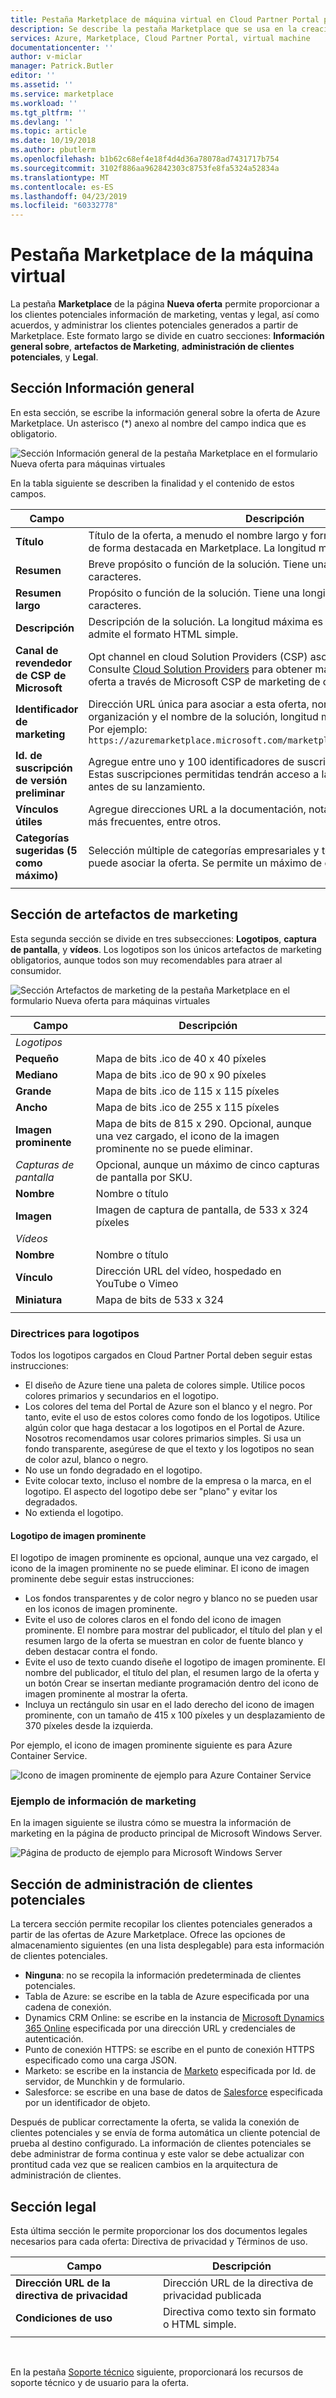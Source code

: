 ```yaml
---
title: Pestaña Marketplace de máquina virtual en Cloud Partner Portal para Azure | Microsoft Docs
description: Se describe la pestaña Marketplace que se usa en la creación de una oferta de máquina virtual de Azure Marketplace.
services: Azure, Marketplace, Cloud Partner Portal, virtual machine
documentationcenter: ''
author: v-miclar
manager: Patrick.Butler
editor: ''
ms.assetid: ''
ms.service: marketplace
ms.workload: ''
ms.tgt_pltfrm: ''
ms.devlang: ''
ms.topic: article
ms.date: 10/19/2018
ms.author: pbutlerm
ms.openlocfilehash: b1b62c68ef4e18f4d4d36a78078ad7431717b754
ms.sourcegitcommit: 3102f886aa962842303c8753fe8fa5324a52834a
ms.translationtype: MT
ms.contentlocale: es-ES
ms.lasthandoff: 04/23/2019
ms.locfileid: "60332778"
---
```

# <a name="virtual-machine-marketplace-tab"></a>Pestaña Marketplace de la máquina virtual

La pestaña **Marketplace** de la página **Nueva oferta** permite proporcionar a los clientes potenciales información de marketing, ventas y legal, así como acuerdos, y administrar los clientes potenciales generados a partir de Marketplace. Este formato largo se divide en cuatro secciones: **Información general sobre**, **artefactos de Marketing**, **administración de clientes potenciales**, y **Legal**. 

## <a name="overview-section"></a>Sección Información general
En esta sección, se escribe la información general sobre la oferta de Azure Marketplace.  Un asterisco (*) anexo al nombre del campo indica que es obligatorio.

![Sección Información general de la pestaña Marketplace en el formulario Nueva oferta para máquinas virtuales](./media/publishvm_008.png)

En la tabla siguiente se describen la finalidad y el contenido de estos campos.

|  **Campo**                |     **Descripción**                                                          |
|  ---------                |     ---------------                                                          |
| **Título**                 | Título de la oferta, a menudo el nombre largo y formal. Este título se mostrará de forma destacada en Marketplace.  La longitud máxima es de 50 caracteres. |
| **Resumen**               | Breve propósito o función de la solución.  Tiene una longitud máxima de 100 caracteres. |
| **Resumen largo**          | Propósito o función de la solución.  Tiene una longitud máxima de 256 caracteres. |
| **Descripción**           | Descripción de la solución.  La longitud máxima es de 3000 caracteres y admite el formato HTML simple. |
| **Canal de revendedor de CSP de Microsoft** | Opt channel en cloud Solution Providers (CSP) asociado ya está disponible.  Consulte [Cloud Solution Providers](../../cloud-solution-providers.md) para obtener más información sobre la oferta a través de Microsoft CSP de marketing de canales asociado. |
| **Identificador de marketing**  | Dirección URL única para asociar a esta oferta, normalmente incluye la organización y el nombre de la solución, longitud máxima de 50 caracteres.  Por ejemplo:  <br/> `https://azuremarketplace.microsoft.com/marketplace/apps/contoso.sampleApp`  |
| **Id. de suscripción de versión preliminar** | Agregue entre uno y 100 identificadores de suscripción de versión preliminar. Estas suscripciones permitidas tendrán acceso a la oferta una vez publicada, antes de su lanzamiento. |
| **Vínculos útiles**          | Agregue direcciones URL a la documentación, notas de la versión y preguntas más frecuentes, entre otros. |
| **Categorías sugeridas (5 como máximo)** | Selección múltiple de categorías empresariales y técnicas con las que mejor se puede asociar la oferta.  Se permite un máximo de cinco.  |
|  |  |


## <a name="marketing-artifacts-section"></a>Sección de artefactos de marketing

Esta segunda sección se divide en tres subsecciones: **Logotipos**, **captura de pantalla**, y **vídeos**. Los logotipos son los únicos artefactos de marketing obligatorios, aunque todos son muy recomendables para atraer al consumidor.

![Sección Artefactos de marketing de la pestaña Marketplace en el formulario Nueva oferta para máquinas virtuales](./media/publishvm_009.png)

|  **Campo**                |     **Descripción**                                                          |
|  ---------                |     ---------------                                                          |
| *Logotipos*  |  |
| **Pequeño**                 | Mapa de bits .ico de 40 x 40 píxeles                                                      |
| **Mediano**                | Mapa de bits .ico de 90 x 90 píxeles                                                      |
| **Grande**                 | Mapa de bits .ico de 115 x 115 píxeles                                                   |
| **Ancho**                  | Mapa de bits .ico de 255 x 115 píxeles                                                    |
| **Imagen prominente**                  | Mapa de bits de 815 x 290.  Opcional, aunque una vez cargado, el icono de la imagen prominente no se puede eliminar. |
| *Capturas de pantalla*  | Opcional, aunque un máximo de cinco capturas de pantalla por SKU. |
| **Nombre**                  | Nombre o título <!-- TODO - max char length? none specified in UI -->                               |
| **Imagen**                 | Imagen de captura de pantalla, de 533 x 324 píxeles                                         |
| *Vídeos*  |  |
| **Nombre**                  | Nombre o título  <!-- TODO - max char length? -->                              |
| **Vínculo**                  | Dirección URL del vídeo, hospedado en YouTube o Vimeo                                        |
| **Miniatura**             | Mapa de bits de 533 x 324                                                               |
|  |  |


### <a name="logo-guidelines"></a>Directrices para logotipos

<!-- TD: It seems like this section could be better located in some common area, maybe an AMP Marketing/Design section 
+1 this should all be in a common area and referenced from here to that location.-->

Todos los logotipos cargados en Cloud Partner Portal deben seguir estas instrucciones:

*  El diseño de Azure tiene una paleta de colores simple. Utilice pocos colores primarios y secundarios en el logotipo.
*  Los colores del tema del Portal de Azure son el blanco y el negro. Por tanto, evite el uso de estos colores como fondo de los logotipos. Utilice algún color que haga destacar a los logotipos en el Portal de Azure. Nosotros recomendamos usar colores primarios simples. Si usa un fondo transparente, asegúrese de que el texto y los logotipos no sean de color azul, blanco o negro.
*  No use un fondo degradado en el logotipo.
*  Evite colocar texto, incluso el nombre de la empresa o la marca, en el logotipo. El aspecto del logotipo debe ser "plano" y evitar los degradados.
*  No extienda el logotipo.

#### <a name="hero-logo"></a>Logotipo de imagen prominente

El logotipo de imagen prominente es opcional, aunque una vez cargado, el icono de la imagen prominente no se puede eliminar.  El icono de imagen prominente debe seguir estas instrucciones:

*  Los fondos transparentes y de color negro y blanco no se pueden usar en los iconos de imagen prominente.
*  Evite el uso de colores claros en el fondo del icono de imagen prominente.  El nombre para mostrar del publicador, el título del plan y el resumen largo de la oferta se muestran en color de fuente blanco y deben destacar contra el fondo.
*  Evite el uso de texto cuando diseñe el logotipo de imagen prominente.  El nombre del publicador, el título del plan, el resumen largo de la oferta y un botón Crear se insertan mediante programación dentro del icono de imagen prominente al mostrar la oferta. 
* Incluya un rectángulo sin usar en el lado derecho del icono de imagen prominente, con un tamaño de 415 x 100 píxeles y un desplazamiento de 370 píxeles desde la izquierda.  

Por ejemplo, el icono de imagen prominente siguiente es para Azure Container Service.  <!-- TD: It would be nice to have the raw bitmap, e.g.before and after embedding. -->

![Icono de imagen prominente de ejemplo para Azure Container Service](./media/publishvm_010.png)


### <a name="marketing-information-example"></a>Ejemplo de información de marketing 

En la imagen siguiente se ilustra cómo se muestra la información de marketing en la página de producto principal de Microsoft Windows Server.

![Página de producto de ejemplo para Microsoft Windows Server](./media/publishvm_011.png)


## <a name="lead-management-section"></a>Sección de administración de clientes potenciales
<!-- this all should be referenced in a common location for lead management, not in this file. nothing unique for a vm specifically. -->

La tercera sección permite recopilar los clientes potenciales generados a partir de las ofertas de Azure Marketplace. Ofrece las opciones de almacenamiento siguientes (en una lista desplegable) para esta información de clientes potenciales.

* **Ninguna**: no se recopila la información predeterminada de clientes potenciales.
* Tabla de Azure: se escribe en la tabla de Azure especificada por una cadena de conexión.
* Dynamics CRM Online: se escribe en la instancia de [Microsoft Dynamics 365 Online](https://dynamics.microsoft.com/) especificada por una dirección URL y credenciales de autenticación.
* Punto de conexión HTTPS: se escribe en el punto de conexión HTTPS especificado como una carga JSON.
* Marketo: se escribe en la instancia de [Marketo](https://www.marketo.com/) especificada por Id. de servidor, de Munchkin y de formulario.
* Salesforce: se escribe en una base de datos de [Salesforce](https://www.salesforce.com/) especificada por un identificador de objeto.

Después de publicar correctamente la oferta, se valida la conexión de clientes potenciales y se envía de forma automática un cliente potencial de prueba al destino configurado. La información de clientes potenciales se debe administrar de forma continua y este valor se debe actualizar con prontitud cada vez que se realicen cambios en la arquitectura de administración de clientes.

<!-- TD: For more info, see [Need a topic on lead information and processing that mimics the Appendix of the VM Pub Guide]. -->

## <a name="legal-section"></a>Sección legal

Esta última sección le permite proporcionar los dos documentos legales necesarios para cada oferta: Directiva de privacidad y Términos de uso.

|  **Campo**                |     **Descripción**                                                          |
|  ---------                |     ---------------                                                          |
| **Dirección URL de la directiva de privacidad**    | Dirección URL de la directiva de privacidad publicada                                            |
| **Condiciones de uso**          | Directiva como texto sin formato o HTML simple.  <!-- TODO - max char length? -->       |
|  |  |

<br/>

En la pestaña [Soporte técnico](./cpp-support-tab.md) siguiente, proporcionará los recursos de soporte técnico y de usuario para la oferta.

